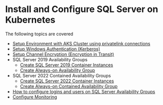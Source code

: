 # Install and Configure SQL Server on Kubernetes

The following topics are covered

* [Setup Environment with AKS Cluster using privatelink connections](./modules/setup.md)
* [Setup Windows Authentication (Kerberos)](./modules/kerberos.md)
* [Setup Channel Encryption (Encryption in Transit)](./modules/encryption.md)
* SQL Server 2019 Availability Groups
    * [Create SQL Server 2019 Container Instances](./modules/sql19.md)
    * [Create Always-on Availability Group](./modules/hadr19.md)
* SQL Server 2022 Contained Availability Groups
    * [Create SQL Server 2022 Container Instances](./modules/sql22.md)
    * [Create Always-on Contained Availability Group](./modules/hadr22.md)
* [How to configure logins and users on SQL Server Availability Groups](./modules/logins.md)
* [Configure Monitoring](./modules/monitor.md)
